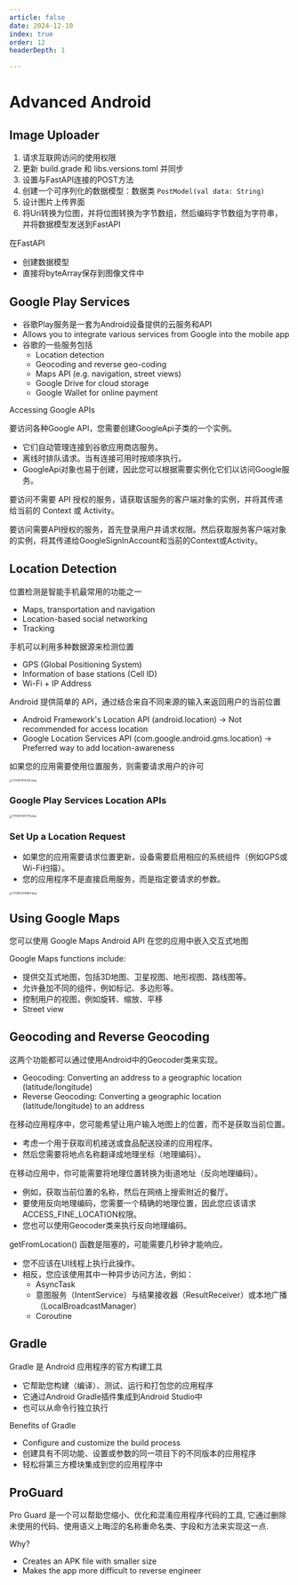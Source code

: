 ```yaml
---
article: false
date: 2024-12-10
index: true
order: 12
headerDepth: 1

---
```


# Advanced Android

## Image Uploader

1. 请求互联网访问的使用权限
2. 更新 build.grade 和 libs.versions.toml 并同步
3. 设置与FastAPI连接的POST方法
4. 创建一个可序列化的数据模型：数据类 `PostModel(val data: String)`
5. 设计图片上传界面
6. 将Uri转换为位图，并将位图转换为字节数组，然后编码字节数组为字符串，并将数据模型发送到FastAPI

在FastAPI

- 创建数据模型
- 直接将byteArray保存到图像文件中

## Google Play Services

- 谷歌Play服务是一套为Android设备提供的云服务和API
- Allows you to integrate various services from Google into the mobile app
- 谷歌的一些服务包括
  - Location detection
  - Geocoding and reverse geo-coding
  - Maps API (e.g. navigation, street views)
  - Google Drive for cloud storage
  - Google Wallet for online payment

Accessing Google APIs

要访问各种Google API，您需要创建GoogleApi子类的一个实例。

- 它们自动管理连接到谷歌应用商店服务。
- 离线时排队请求。当有连接可用时按顺序执行。
- GoogleApi对象也易于创建，因此您可以根据需要实例化它们以访问Google服务。

要访问不需要 API 授权的服务，请获取该服务的客户端对象的实例，并将其传递给当前的 Context 或 Activity。

要访问需要API授权的服务，首先登录用户并请求权限。然后获取服务客户端对象的实例，将其传递给GoogleSignInAccount和当前的Context或Activity。

## Location Detection

位置检测是智能手机最常用的功能之一

- Maps, transportation and navigation
- Location-based social networking
- Tracking

手机可以利用多种数据源来检测位置

- GPS (Global Positioning System)
- Information of base stations (Cell ID) 
- Wi-Fi + IP Address

Android 提供简单的 API，通过结合来自不同来源的输入来返回用户的当前位置

- Android Framework's Location API (android.location) -> Not recommended for access location
- Google Location Services API (com.google.android.gms.location) ->  Preferred way to add location-awareness

如果您的应用需要使用位置服务，则需要请求用户的许可

<img src="https://pic.hanjiaming.com.cn/2024/12/11/5946e2a4676e7.png" alt="1733851912365.png" style="zoom:33%;" />

### Google Play Services Location APIs

<img src="https://pic.hanjiaming.com.cn/2024/12/11/53c4294096ab3.png" alt="1733851957170.png" style="zoom:33%;" />

### Set Up a Location Request

- 如果您的应用需要请求位置更新，设备需要启用相应的系统组件（例如GPS或Wi-Fi扫描）。
- 您的应用程序不是直接启用服务，而是指定要请求的参数。

<img src="https://pic.hanjiaming.com.cn/2024/12/11/306969b2ad924.png" alt="1733852016967.png" style="zoom:33%;" />

## Using Google Maps

您可以使用 Google Maps Android API 在您的应用中嵌入交互式地图

Google Maps functions include:

- 提供交互式地图，包括3D地图、卫星视图、地形视图、路线图等。
- 允许叠加不同的组件，例如标记、多边形等。
- 控制用户的视图，例如旋转、缩放、平移
- Street view

## Geocoding and Reverse Geocoding

这两个功能都可以通过使用Android中的Geocoder类来实现。

- Geocoding: Converting an address to a geographic location (latitude/longitude)
- Reverse Geocoding: Converting a geographic location (latitude/longitude) to an address

在移动应用程序中，您可能希望让用户输入地图上的位置，而不是获取当前位置。

- 考虑一个用于获取司机接送或食品配送投递的应用程序。
- 然后您需要将地点名称翻译成地理坐标（地理编码）。

在移动应用中，你可能需要将地理位置转换为街道地址（反向地理编码）。

- 例如，获取当前位置的名称，然后在网络上搜索附近的餐厅。
- 要使用反向地理编码，您需要一个精确的地理位置，因此您应该请求ACCESS_FINE_LOCATION权限。
- 您也可以使用Geocoder类来执行反向地理编码。

getFromLocation() 函数是阻塞的，可能需要几秒钟才能响应。

- 您不应该在UI线程上执行此操作。
- 相反，您应该使用其中一种异步访问方法，例如：
  - AsyncTask
  - 意图服务（IntentService）与结果接收器（ResultReceiver）或本地广播（LocalBroadcastManager）
  - Coroutine

## Gradle

Gradle 是 Android 应用程序的官方构建工具

- 它帮助您构建（编译）、测试、运行和打包您的应用程序
- 它通过Android Gradle插件集成到Android Studio中
- 也可以从命令行独立执行

Benefits of Gradle

- Configure and customize the build process
- 创建具有不同功能、设置或参数的同一项目下的不同版本的应用程序
- 轻松将第三方模块集成到您的应用程序中

## ProGuard

Pro Guard 是一个可以帮助您缩小、优化和混淆应用程序代码的工具, 它通过删除未使用的代码、使用语义上晦涩的名称重命名类、字段和方法来实现这一点.

Why?

- Creates an APK file with smaller size
- Makes the app more difficult to reverse engineer













































